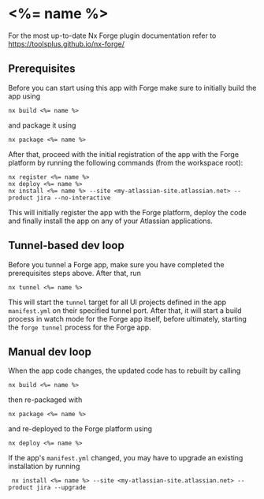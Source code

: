 # <%= name %>

For the most up-to-date Nx Forge plugin documentation refer to https://toolsplus.github.io/nx-forge/

## Prerequisites

Before you can start using this app with Forge make sure to initially build the app using

    nx build <%= name %>

and package it using

    nx package <%= name %>

After that, proceed with the initial registration of the app with the Forge platform by running the following commands (from the workspace root):

    nx register <%= name %>
    nx deploy <%= name %>
    nx install <%= name %> --site <my-atlassian-site.atlassian.net> --product jira --no-interactive

This will initially register the app with the Forge platform, deploy the code and finally install the app on any of your Atlassian applications.

## Tunnel-based dev loop

Before you tunnel a Forge app, make sure you have completed the prerequisites steps above. After that, run

    nx tunnel <%= name %>

This will start the `tunnel` target for all UI projects defined in the app `manifest.yml` on their specified tunnel port. After that, it will start a build process in watch mode for the Forge app itself, before ultimately, starting the `forge tunnel` process for the Forge app.

## Manual dev loop

When the app code changes, the updated code has to rebuilt by calling

    nx build <%= name %>

then re-packaged with

    nx package <%= name %>

and re-deployed to the Forge platform using

    nx deploy <%= name %>

If the app's `manifest.yml` changed, you may have to upgrade an existing installation by running

     nx install <%= name %> --site <my-atlassian-site.atlassian.net> --product jira --upgrade
